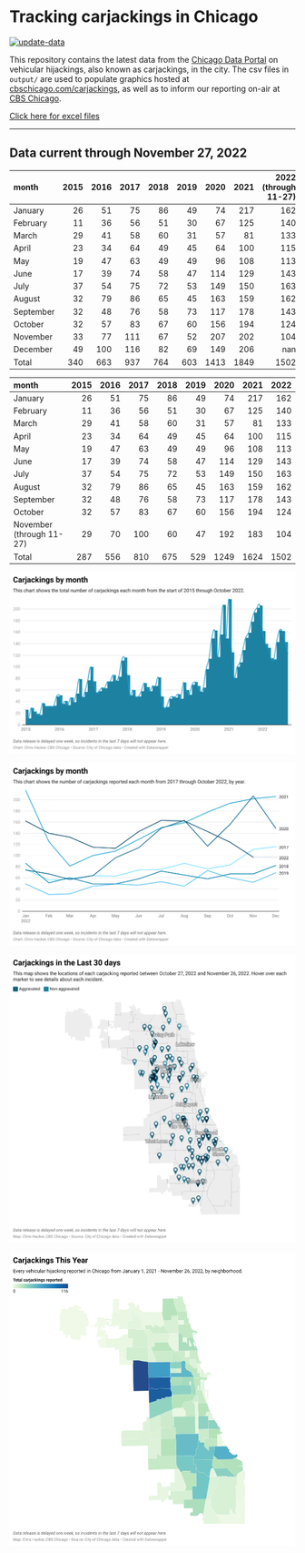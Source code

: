 # Tracking carjackings in Chicago

[![update-data](https://github.com/hackerlikecomputer/chicago-carjacking-tracker/actions/workflows/update-data.yml/badge.svg)](https://github.com/hackerlikecomputer/chicago-carjacking-tracker/actions/workflows/update-data.yml)

This repository contains the latest data from the [Chicago Data Portal](https://data.cityofchicago.org) on vehicular hijackings, also known as carjackings, in the city. 
The csv files in `output/` are used to populate graphics hosted at [cbschicago.com/carjackings](https://cbschicago.com/carjackings), as well as to inform our reporting on-air at [CBS Chicago](https://cbschicago.com).

[Click here for excel files](output/excel/)

---

## Data current through November 27, 2022

| month     |   2015 |   2016 |   2017 |   2018 |   2019 |   2020 |   2021 |   2022 (through 11-27) |
|:----------|-------:|-------:|-------:|-------:|-------:|-------:|-------:|-----------------------:|
| January   |     26 |     51 |     75 |     86 |     49 |     74 |    217 |                    162 |
| February  |     11 |     36 |     56 |     51 |     30 |     67 |    125 |                    140 |
| March     |     29 |     41 |     58 |     60 |     31 |     57 |     81 |                    133 |
| April     |     23 |     34 |     64 |     49 |     45 |     64 |    100 |                    115 |
| May       |     19 |     47 |     63 |     49 |     49 |     96 |    108 |                    113 |
| June      |     17 |     39 |     74 |     58 |     47 |    114 |    129 |                    143 |
| July      |     37 |     54 |     75 |     72 |     53 |    149 |    150 |                    163 |
| August    |     32 |     79 |     86 |     65 |     45 |    163 |    159 |                    162 |
| September |     32 |     48 |     76 |     58 |     73 |    117 |    178 |                    143 |
| October   |     32 |     57 |     83 |     67 |     60 |    156 |    194 |                    124 |
| November  |     33 |     77 |    111 |     67 |     52 |    207 |    202 |                    104 |
| December  |     49 |    100 |    116 |     82 |     69 |    149 |    206 |                    nan |
| Total     |    340 |    663 |    937 |    764 |    603 |   1413 |   1849 |                   1502 |

| month                    |   2015 |   2016 |   2017 |   2018 |   2019 |   2020 |   2021 |   2022 |
|:-------------------------|-------:|-------:|-------:|-------:|-------:|-------:|-------:|-------:|
| January                  |     26 |     51 |     75 |     86 |     49 |     74 |    217 |    162 |
| February                 |     11 |     36 |     56 |     51 |     30 |     67 |    125 |    140 |
| March                    |     29 |     41 |     58 |     60 |     31 |     57 |     81 |    133 |
| April                    |     23 |     34 |     64 |     49 |     45 |     64 |    100 |    115 |
| May                      |     19 |     47 |     63 |     49 |     49 |     96 |    108 |    113 |
| June                     |     17 |     39 |     74 |     58 |     47 |    114 |    129 |    143 |
| July                     |     37 |     54 |     75 |     72 |     53 |    149 |    150 |    163 |
| August                   |     32 |     79 |     86 |     65 |     45 |    163 |    159 |    162 |
| September                |     32 |     48 |     76 |     58 |     73 |    117 |    178 |    143 |
| October                  |     32 |     57 |     83 |     67 |     60 |    156 |    194 |    124 |
| November (through 11-27) |     29 |     70 |    100 |     60 |     47 |    192 |    183 |    104 |
| Total                    |    287 |    556 |    810 |    675 |    529 |   1249 |   1624 |   1502 |

[![output/img/dw/carjacking-by-month-historical.png](output/img/dw/carjacking-by-month-historical.png)](https://datawrapper.dwcdn.net/Y7rwP/)

[![output/img/dw/carjacking-by-month-yoy.png](output/img/dw/carjacking-by-month-yoy.png)](https://datawrapper.dwcdn.net/8Ljaw/)

[![output/img/dw/carjacking-last-30-days.png](output/img/dw/carjacking-last-30-days.png)](https://datawrapper.dwcdn.net/EK2p4/)

[![output/img/dw/carjacking-by-neighborhood.png](output/img/dw/carjacking-by-neighborhood.png)](https://datawrapper.dwcdn.net/EurKU/)


